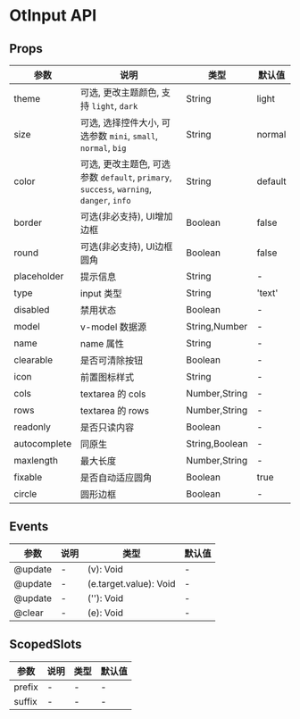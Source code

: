 # OtInput API

## Props

| 参数 | 说明 | 类型 | 默认值 |
| --- | --- | --- | --- |
| theme | 可选, 更改主题颜色, 支持 `light`, `dark` | String | light |
| size | 可选, 选择控件大小, 可选参数 `mini`, `small`, `normal`, `big` | String | normal |
| color | 可选, 更改主题色, 可选参数 `default`, `primary`, `success`, `warning`, `danger`, `info` | String | default |
| border | 可选(非必支持), UI增加边框 | Boolean | false |
| round | 可选(非必支持), UI边框圆角 | Boolean | false |
| placeholder | 提示信息 | String | - |
| type | input 类型 | String | 'text' |
| disabled | 禁用状态 | Boolean | - |
| model | v-model 数据源 | String,Number | - |
| name | name 属性 | String | - |
| clearable | 是否可清除按钮 | Boolean | - |
| icon | 前置图标样式 | String | - |
| cols | textarea 的 cols | Number,String | - |
| rows | textarea 的 rows | Number,String | - |
| readonly | 是否只读内容 | Boolean | - |
| autocomplete | 同原生 | String,Boolean | - |
| maxlength | 最大长度 | Number,String | - |
| fixable | 是否自动适应圆角 | Boolean | true |
| circle | 圆形边框 | Boolean | - |

## Events

| 参数 | 说明 | 类型 | 默认值 |
| --- | --- | --- | --- |
| @update | - | (v): Void | - |
| @update | - | (e.target.value): Void | - |
| @update | - | (''): Void | - |
| @clear | - | (e): Void | - |

## ScopedSlots

| 参数 | 说明 | 类型 | 默认值 |
| --- | --- | --- | --- |
| prefix | - | - | - |
| suffix | - | - | - |

